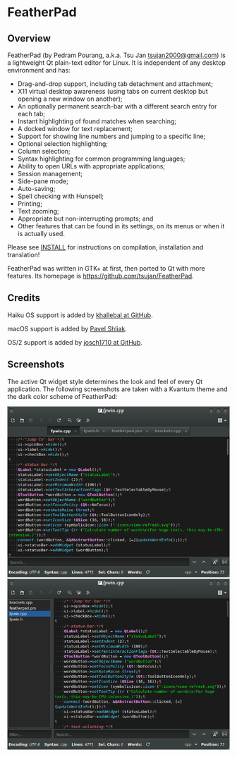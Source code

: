 # FeatherPad

## Overview

FeatherPad (by Pedram Pourang, a.k.a. Tsu Jan <tsujan2000@gmail.com>) is a lightweight Qt plain-text editor for Linux. It is independent of any desktop environment and has:

  * Drag-and-drop support, including tab detachment and attachment;
  * X11 virtual desktop awareness (using tabs on current desktop but opening a new window on another);
  * An optionally permanent search-bar with a different search entry for each tab;
  * Instant highlighting of found matches when searching;
  * A docked window for text replacement;
  * Support for showing line numbers and jumping to a specific line;
  * Optional selection highlighting;
  * Column selection;
  * Syntax highlighting for common programming languages;
  * Ability to open URLs with appropriate applications;
  * Session management;
  * Side-pane mode;
  * Auto-saving;
  * Spell checking with Hunspell;
  * Printing;
  * Text zooming;
  * Appropriate but non-interrupting prompts; and
  * Other features that can be found in its settings, on its menus or when it is actually used.

Please see [INSTALL](INSTALL) for instructions on compilation, installation and translation!

FeatherPad was written in GTK+ at first, then ported to Qt with more features. Its homepage is <https://github.com/tsujan/FeatherPad>.

## Credits

Haiku OS support is added by [khallebal at GitHub](https://github.com/khallebal).

macOS support is added by [Pavel Shliak](https://github.com/shlyakpavel).

OS/2 support is added by [josch1710 at GitHub](https://github.com/josch1710).

## Screenshots

The active Qt widget style determines the look and feel of every Qt application. The following screenshots are taken with a Kvantum theme and the dark color scheme of FeatherPad:

![Tabs](screenshots/Tabs.png?raw=true "Tabs")
![Side-Pane](screenshots/Side-Pane.png?raw=true "Side-Pane")
